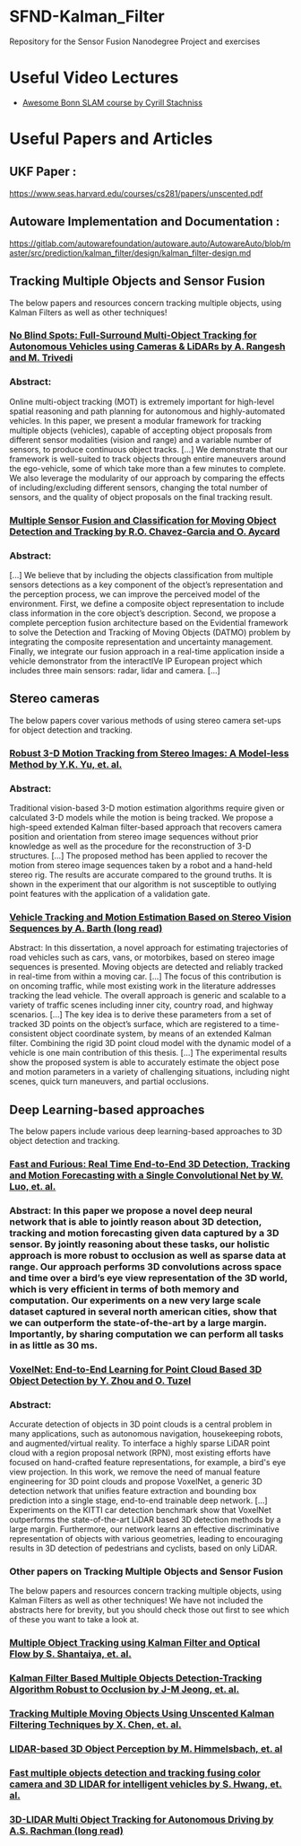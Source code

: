 # SFND-Kalman_Filter
Repository for the Sensor Fusion Nanodegree Project and exercises

# Useful Video Lectures
+ [Awesome Bonn SLAM course by Cyrill Stachniss](https://www.youtube.com/watch?v=U6vr3iNrwRA&list=PLgnQpQtFTOGQrZ4O5QzbIHgl3b1JHimN_&index=1)

# Useful Papers and Articles

## UKF Paper : 

https://www.seas.harvard.edu/courses/cs281/papers/unscented.pdf

## Autoware Implementation and Documentation : 

https://gitlab.com/autowarefoundation/autoware.auto/AutowareAuto/blob/master/src/prediction/kalman_filter/design/kalman_filter-design.md


## Tracking Multiple Objects and Sensor Fusion
The below papers and resources concern tracking multiple objects, using Kalman Filters as well as other techniques!

### [No Blind Spots: Full-Surround Multi-Object Tracking for Autonomous Vehicles using Cameras & LiDARs by A. Rangesh and M. Trivedi](https://arxiv.org/pdf/1802.08755.pdf)

### Abstract: 

Online multi-object tracking (MOT) is extremely important for high-level spatial reasoning and path planning for autonomous and highly-automated vehicles. In this paper, we present a modular framework for tracking multiple objects (vehicles), capable of accepting object proposals from different sensor modalities (vision and range) and a variable number of sensors, to produce continuous object tracks. [...] We demonstrate that our framework is well-suited to track objects through entire maneuvers around the ego-vehicle, some of which take more than a few minutes to complete. We also leverage the modularity of our approach by comparing the effects of including/excluding different sensors, changing the total number of sensors, and the quality of object proposals on the final tracking result.

### [Multiple Sensor Fusion and Classification for Moving Object Detection and Tracking by R.O. Chavez-Garcia and O. Aycard](https://hal.archives-ouvertes.fr/hal-01241846/document)

### Abstract: 
[...] We believe that by including the objects classification from multiple sensors detections as a key component of the object’s representation and the perception process, we can improve the perceived model of the environment. First, we define a composite object representation to include class information in the core object’s description. Second, we propose a complete perception fusion architecture based on the Evidential framework to solve the Detection and Tracking of Moving Objects (DATMO) problem by integrating the composite representation and uncertainty management. Finally, we integrate our fusion approach in a real-time application inside a vehicle demonstrator from the interactIVe IP European project which includes three main sensors: radar, lidar and camera. [...]

## Stereo cameras

The below papers cover various methods of using stereo camera set-ups for object detection and tracking.

### [Robust 3-D Motion Tracking from Stereo Images: A Model-less Method by Y.K. Yu, et. al.](https://hal.archives-ouvertes.fr/hal-01241846/document)

### Abstract: 
Traditional vision-based 3-D motion estimation algorithms require given or calculated 3-D models while the motion is being tracked. We propose a high-speed extended Kalman filter-based approach that recovers camera position and orientation from stereo image sequences without prior knowledge as well as the procedure for the reconstruction of 3-D structures. [...] The proposed method has been applied to recover the motion from stereo image sequences taken by a robot and a hand-held stereo rig. The results are accurate compared to the ground truths. It is shown in the experiment that our algorithm is not susceptible to outlying point features with the application of a validation gate.

### [Vehicle Tracking and Motion Estimation Based on Stereo Vision Sequences by A. Barth (long read)](http://hss.ulb.uni-bonn.de/2010/2356/2356.pdf)
Abstract: In this dissertation, a novel approach for estimating trajectories of road vehicles such as cars, vans, or motorbikes, based on stereo image sequences is presented. Moving objects are detected and reliably tracked in real-time from within a moving car. [...] The focus of this contribution is on oncoming traffic, while most existing work in the literature addresses tracking the lead vehicle. The overall approach is generic and scalable to a variety of traffic scenes including inner city, country road, and highway scenarios. [...] The key idea is to derive these parameters from a set of tracked 3D points on the object’s surface, which are registered to a time-consistent object coordinate system, by means of an extended Kalman filter. Combining the rigid 3D point cloud model with the dynamic model of a vehicle is one main contribution of this thesis. [...] The experimental results show the proposed system is able to accurately estimate the object pose and motion parameters in a variety of challenging situations, including night scenes, quick turn maneuvers, and partial occlusions.

## Deep Learning-based approaches

The below papers include various deep learning-based approaches to 3D object detection and tracking.

### [Fast and Furious: Real Time End-to-End 3D Detection, Tracking and Motion Forecasting with a Single Convolutional Net by W. Luo, et. al.](http://openaccess.thecvf.com/content_cvpr_2018/papers/Luo_Fast_and_Furious_CVPR_2018_paper.pdf)
### Abstract: In this paper we propose a novel deep neural network that is able to jointly reason about 3D detection, tracking and motion forecasting given data captured by a 3D sensor. By jointly reasoning about these tasks, our holistic approach is more robust to occlusion as well as sparse data at range. Our approach performs 3D convolutions across space and time over a bird’s eye view representation of the 3D world, which is very efficient in terms of both memory and computation. Our experiments on a new very large scale dataset captured in several north american cities, show that we can outperform the state-of-the-art by a large margin. Importantly, by sharing computation we can perform all tasks in as little as 30 ms.

### [VoxelNet: End-to-End Learning for Point Cloud Based 3D Object Detection by Y. Zhou and O. Tuzel](https://arxiv.org/abs/1711.06396)

### Abstract: 

Accurate detection of objects in 3D point clouds is a central problem in many applications, such as autonomous navigation, housekeeping robots, and augmented/virtual reality. To interface a highly sparse LiDAR point cloud with a region proposal network (RPN), most existing efforts have focused on hand-crafted feature representations, for example, a bird's eye view projection. In this work, we remove the need of manual feature engineering for 3D point clouds and propose VoxelNet, a generic 3D detection network that unifies feature extraction and bounding box prediction into a single stage, end-to-end trainable deep network. [...] Experiments on the KITTI car detection benchmark show that VoxelNet outperforms the state-of-the-art LiDAR based 3D detection methods by a large margin. Furthermore, our network learns an effective discriminative representation of objects with various geometries, leading to encouraging results in 3D detection of pedestrians and cyclists, based on only LiDAR.

### Other papers on Tracking Multiple Objects and Sensor Fusion

The below papers and resources concern tracking multiple objects, using Kalman Filters as well as other techniques! We have not included the abstracts here for brevity, but you should check those out first to see which of these you want to take a look at.

### [Multiple Object Tracking using Kalman Filter and Optical Flow by S. Shantaiya, et. al.](http://www.ejaet.com/PDF/2-2/EJAET-2-2-34-39.pdf)
### [Kalman Filter Based Multiple Objects Detection-Tracking Algorithm Robust to Occlusion by J-M Jeong, et. al.](https://pdfs.semanticscholar.org/f5a2/bf3df3126d2923a617b977ec2b4e1c829a08.pdf)
### [Tracking Multiple Moving Objects Using Unscented Kalman Filtering Techniques by X. Chen, et. al.](https://arxiv.org/pdf/1802.01235.pdf)
### [LIDAR-based 3D Object Perception by M. Himmelsbach, et. al](https://velodynelidar.com/lidar/hdlpressroom/pdf/Articles/LIDAR-based%203D%20Object%20Perception.pdf)
### [Fast multiple objects detection and tracking fusing color camera and 3D LIDAR for intelligent vehicles by S. Hwang, et. al.](https://www.researchgate.net/publication/309503024_Fast_multiple_objects_detection_and_tracking_fusing_color_camera_and_3D_LIDAR_for_intelligent_vehicles)
### [3D-LIDAR Multi Object Tracking for Autonomous Driving by A.S. Rachman (long read)](https://repository.tudelft.nl/islandora/object/uuid%3Af536b829-42ae-41d5-968d-13bbaa4ec736)
